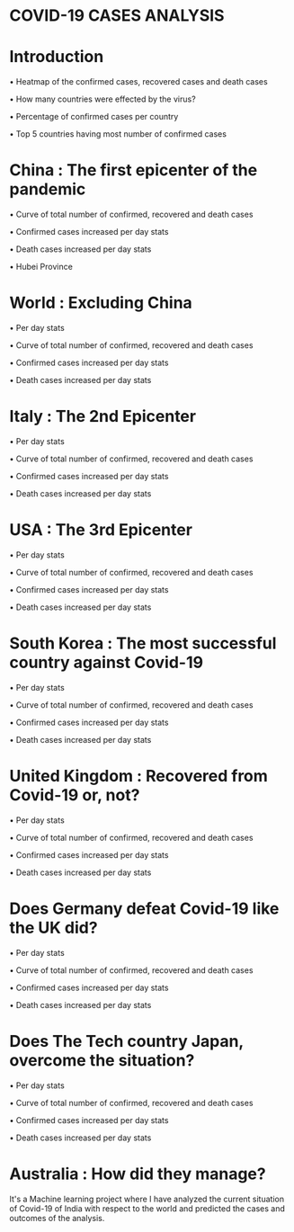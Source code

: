 # COVID-19 CASES ANALYSIS 

# Introduction

•	Heatmap of the confirmed cases, recovered cases and death cases

•	How many countries were effected by the virus?

•	Percentage of confirmed cases per country

•	Top 5 countries having most number of confirmed cases

# China : The first epicenter of the pandemic

•	Curve of total number of confirmed, recovered and death cases

•	Confirmed cases increased per day stats

•	Death cases increased per day stats

•	Hubei Province

# World : Excluding China

•	Per day stats

•	Curve of total number of confirmed, recovered and death cases

•	Confirmed cases increased per day stats

•	Death cases increased per day stats

# Italy : The 2nd Epicenter

•	Per day stats

•	Curve of total number of confirmed, recovered and death cases

•	Confirmed cases increased per day stats

•	Death cases increased per day stats

# USA : The 3rd Epicenter

•	Per day stats

•	Curve of total number of confirmed, recovered and death cases

•	Confirmed cases increased per day stats

•	Death cases increased per day stats

# South Korea : The most successful country against Covid-19

•	Per day stats

•	Curve of total number of confirmed, recovered and death cases

•	Confirmed cases increased per day stats

•	Death cases increased per day stats

# United Kingdom : Recovered from Covid-19 or, not?

•	Per day stats

•	Curve of total number of confirmed, recovered and death cases

•	Confirmed cases increased per day stats

•	Death cases increased per day stats

# Does Germany defeat Covid-19 like the UK did?

•	Per day stats

•	Curve of total number of confirmed, recovered and death cases

•	Confirmed cases increased per day stats

•	Death cases increased per day stats

# Does The Tech country Japan, overcome the situation?

•	Per day stats

•	Curve of total number of confirmed, recovered and death cases

•	Confirmed cases increased per day stats

•	Death cases increased per day stats

# Australia : How did they manage?

It's a Machine learning project where I have analyzed the current situation of Covid-19 of India with respect to the world and predicted the cases and outcomes of the analysis.






